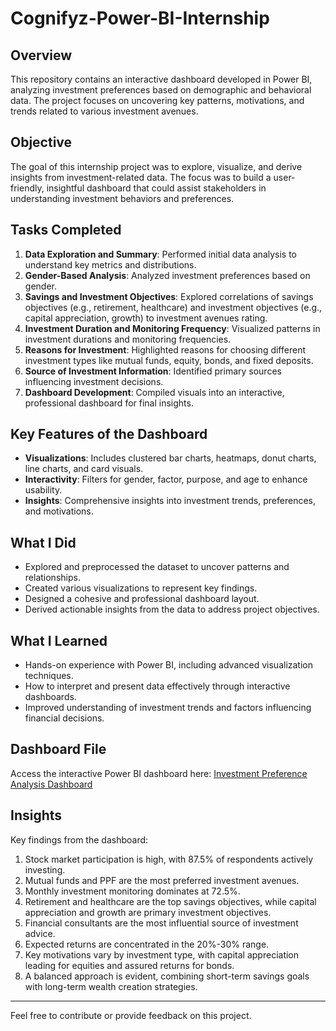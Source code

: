 # Cognifyz-Power-BI-Internship

## Overview
This repository contains an interactive dashboard developed in Power BI, analyzing investment preferences based on demographic and behavioral data. The project focuses on uncovering key patterns, motivations, and trends related to various investment avenues.

## Objective
The goal of this internship project was to explore, visualize, and derive insights from investment-related data. The focus was to build a user-friendly, insightful dashboard that could assist stakeholders in understanding investment behaviors and preferences.

## Tasks Completed
1. **Data Exploration and Summary**: Performed initial data analysis to understand key metrics and distributions.
2. **Gender-Based Analysis**: Analyzed investment preferences based on gender.
3. **Savings and Investment Objectives**: Explored correlations of savings objectives (e.g., retirement, healthcare) and investment objectives (e.g., capital appreciation, growth) to investment avenues rating.
4. **Investment Duration and Monitoring Frequency**: Visualized patterns in investment durations and monitoring frequencies.
5. **Reasons for Investment**: Highlighted reasons for choosing different investment types like mutual funds, equity, bonds, and fixed deposits.
6. **Source of Investment Information**: Identified primary sources influencing investment decisions.
7. **Dashboard Development**: Compiled visuals into an interactive, professional dashboard for final insights.

## Key Features of the Dashboard
- **Visualizations**: Includes clustered bar charts, heatmaps, donut charts, line charts, and card visuals.
- **Interactivity**: Filters for gender, factor, purpose, and age to enhance usability.
- **Insights**: Comprehensive insights into investment trends, preferences, and motivations.

## What I Did
- Explored and preprocessed the dataset to uncover patterns and relationships.
- Created various visualizations to represent key findings.
- Designed a cohesive and professional dashboard layout.
- Derived actionable insights from the data to address project objectives.

## What I Learned
- Hands-on experience with Power BI, including advanced visualization techniques.
- How to interpret and present data effectively through interactive dashboards.
- Improved understanding of investment trends and factors influencing financial decisions.

## Dashboard File
Access the interactive Power BI dashboard here: [Investment Preference Analysis Dashboard](https://your-dashboard-link.com)

## Insights
Key findings from the dashboard:
1. Stock market participation is high, with 87.5% of respondents actively investing.
2. Mutual funds and PPF are the most preferred investment avenues.
3. Monthly investment monitoring dominates at 72.5%.
4. Retirement and healthcare are the top savings objectives, while capital appreciation and growth are primary investment objectives.
5. Financial consultants are the most influential source of investment advice.
6. Expected returns are concentrated in the 20%-30% range.
7. Key motivations vary by investment type, with capital appreciation leading for equities and assured returns for bonds.
8. A balanced approach is evident, combining short-term savings goals with long-term wealth creation strategies.

---
Feel free to contribute or provide feedback on this project.

